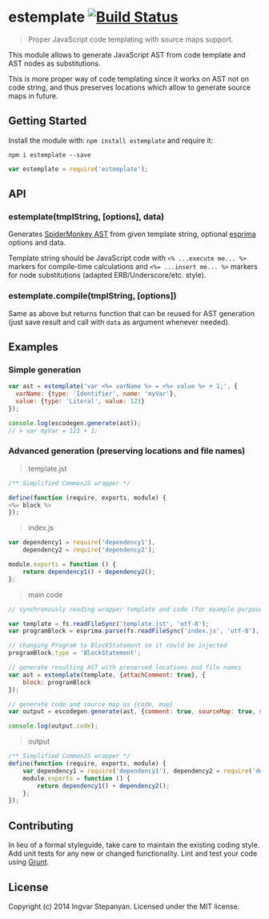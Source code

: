 # estemplate [![Build Status](https://secure.travis-ci.org/RReverser/estemplate.png?branch=master)](http://travis-ci.org/RReverser/estemplate)

> Proper JavaScript code templating with source maps support.

This module allows to generate JavaScript AST from code template and AST nodes as substitutions.

This is more proper way of code templating since it works on AST not on code string, and thus preserves locations which allow to generate source maps in future.

## Getting Started
Install the module with: `npm install estemplate` and require it:

```shell
npm i estemplate --save
```

```javascript
var estemplate = require('estemplate');
```

## API

### estemplate(tmplString, [options], data)

Generates [SpiderMonkey AST](https://developer.mozilla.org/en-US/docs/SpiderMonkey/Parser_API) from given template string, optional [esprima](http://esprima.org/doc/index.html) options and data.

Template string should be JavaScript code with `<% ...execute me... %>` markers for compile-time calculations and `<%= ...insert me... %>` markers for node substitutions (adapted ERB/Underscore/etc. style).

### estemplate.compile(tmplString, [options])

Same as above but returns function that can be reused for AST generation (just save result and call with `data` as argument whenever needed).

## Examples

### Simple generation

```javascript
var ast = estemplate('var <%= varName %> = <%= value %> + 1;', {
  varName: {type: 'Identifier', name: 'myVar'},
  value: {type: 'Literal', value: 123}
});

console.log(escodegen.generate(ast));
// > var myVar = 123 + 1;
```

### Advanced generation (preserving locations and file names)

> template.jst

```javascript
/** Simplified CommonJS wrapper */

define(function (require, exports, module) {
<%= block %>
});
```

> index.js

```javascript
var dependency1 = require('dependency1'),
    dependency2 = require('dependency2');

module.exports = function () {
	return dependency1() + dependency2();
};
```

> main code

```javascript
// synchronously reading wrapper template and code (for example purposes only)

var template = fs.readFileSync('template.jst', 'utf-8');
var programBlock = esprima.parse(fs.readFileSync('index.js', 'utf-8'), {loc: true, source: 'index.js'});

// changing Program to BlockStatement so it could be injected
programBlock.type = 'BlockStatement';

// generate resulting AST with preserved locations and file names
var ast = estemplate(template, {attachComment: true}, {
	block: programBlock
});

// generate code and source map as {code, map}
var output = escodegen.generate(ast, {comment: true, sourceMap: true, sourceMapWithCode: true});

console.log(output.code);                                                           
```

> output

```javascript
/** Simplified CommonJS wrapper */                                                  
define(function (require, exports, module) {                                        
    var dependency1 = require('dependency1'), dependency2 = require('dependency2'); 
    module.exports = function () {                                                  
        return dependency1() + dependency2();                                       
    };                                                                              
});                      
```

## Contributing
In lieu of a formal styleguide, take care to maintain the existing coding style. Add unit tests for any new or changed functionality. Lint and test your code using [Grunt](http://gruntjs.com/).

## License
Copyright (c) 2014 Ingvar Stepanyan. Licensed under the MIT license.
